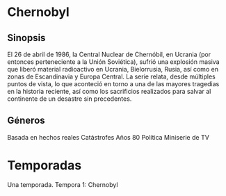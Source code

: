 # Chernobyl

## Sinopsis

El 26 de abril de 1986, la Central Nuclear de Chernóbil, en Ucrania (por entonces perteneciente a la Unión Soviética), sufrió una explosión masiva que liberó material radioactivo en Ucrania, Bielorrusia, Rusia, así como en zonas de Escandinavia y Europa Central. La serie relata, desde múltiples puntos de vista, lo que aconteció en torno a una de las mayores tragedias en la historia reciente, así como los sacrificios realizados para salvar al continente de un desastre sin precedentes. 
## Géneros
Basada en hechos reales
Catástrofes
Años 80
Política
Miniserie de TV

# Temporadas
Una temporada.
Tempora 1: Chernobyl
